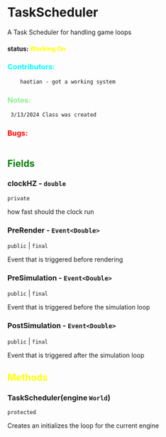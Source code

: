 # TaskScheduler
A Task Scheduler for handling game loops

#### status: <span style="color:yellow;">Working On</span>
### <span style="color:cyan;">Contributors:</span>
<!--put your names here between the ``` if you worked on it, and put what you did-->
```diff
    haotian - got a working system
```
### <span style="color:lightgreen;">Notes:</span>
```diff
 3/13/2024 Class was created
```
### <span style="color:red;">Bugs:</span>
```diff
```
## <span style="color:green;">Fields</span>

### clockHZ - `double`
`private` 

how fast should the clock run

### PreRender - `Event<Double>`
`public` | `final`

Event that is triggered before rendering

### PreSimulation - `Event<Double>`
`public` | `final`

Event that is triggered before the simulation loop

### PostSimulation - `Event<Double>`
`public` | `final`

Event that is triggered after the simulation loop


## <span style="color:yellow;">Methods</span>

### TaskScheduler(engine `World`)
`protected`

Creates an initializes the loop for the current engine

